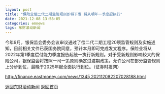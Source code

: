 ```yaml
---
layout: post
title: "保险业偿二代二期监管规则即将下发 将从明年一季度起执行"
date: 2021-12-08 13:58:05
categories: emnews
tags: 东财滚动新闻
---
```


今年9月，银保监会委务会议审议通过了偿二代二期工程20项监管规则及实施通知，目前相关文件已获国务院同意，预计本月即可完成发文程序。保险业将从2022年第1季度偿付能力季度报告起统一执行新规则。对于受新规则影响较大的保险公司，银保监会将按照一司一策原则确定过渡期政策，允许公司在部分监管规则上分步到位，最晚于2025年起全面执行到位。（证券时报网）

<http://finance.eastmoney.com/news/1345,202112082207028188.html>

[返回东财滚动新闻](//finews.withounder.com/emnews/)
[返回首页](//finews.withounder.com/)